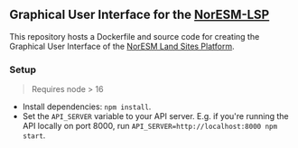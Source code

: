 ## Graphical User Interface for the [NorESM-LSP](https://github.com/NorESMhub/noresm-land-sites-platform)

This repository hosts a Dockerfile and source code for creating the Graphical User Interface of the [NorESM Land Sites Platform](https://noresmhub.github.io/noresm-land-sites-platform/).

### Setup

> Requires node > 16

- Install dependencies: `npm install`.
- Set the `API_SERVER` variable to your API server. E.g. if you're running the API locally on port 8000, run `API_SERVER=http://localhost:8000 npm start`.
